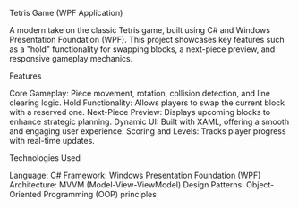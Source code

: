 Tetris Game (WPF Application)

A modern take on the classic Tetris game, built using C# and Windows Presentation Foundation (WPF).
This project showcases key features such as a "hold" functionality for swapping blocks, a next-piece preview, and responsive gameplay mechanics.

Features

Core Gameplay: Piece movement, rotation, collision detection, and line clearing logic.
Hold Functionality: Allows players to swap the current block with a reserved one.
Next-Piece Preview: Displays upcoming blocks to enhance strategic planning.
Dynamic UI: Built with XAML, offering a smooth and engaging user experience.
Scoring and Levels: Tracks player progress with real-time updates.

Technologies Used

Language: C#
Framework: Windows Presentation Foundation (WPF)
Architecture: MVVM (Model-View-ViewModel)
Design Patterns: Object-Oriented Programming (OOP) principles
